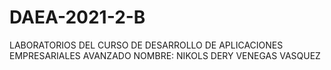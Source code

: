 # DAEA-2021-2-B
LABORATORIOS DEL CURSO DE DESARROLLO DE APLICACIONES EMPRESARIALES AVANZADO
NOMBRE: NIKOLS DERY VENEGAS VASQUEZ
